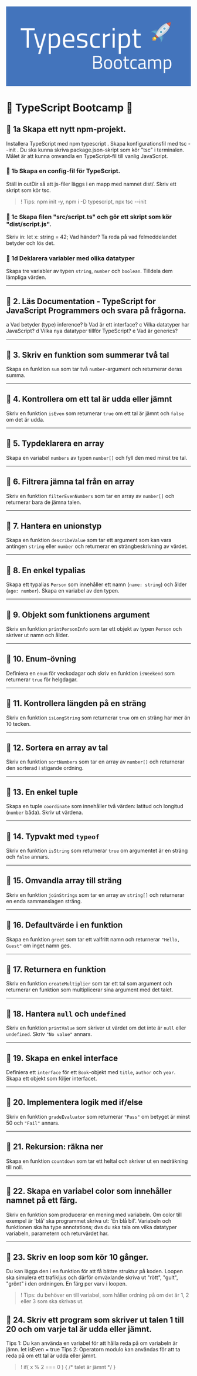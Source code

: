 ![ts bootcamp](./ts_bootcamp.png)
# 🚀 TypeScript Bootcamp 🚀

## 🧩 1a Skapa ett nytt npm-projekt. 
Installera TypeScript med npm typescript . Skapa konfigurationsfil med tsc --init . Du ska kunna skriva package.json-skript som kör "tsc" i terminalen.
Målet är att kunna omvandla en TypeScript-fil till vanlig JavaScript.

### 🧩 1b Skapa en config-fil för TypeScript. 
Ställ in outDir så att js-filer läggs i en mapp med namnet dist/. Skriv ett skript som kör tsc.
>! Tips: npm init -y, npm i -D typescript, npx tsc --init 

### 🧩 1c Skapa filen "src/script.ts" och gör ett skript som kör "dist/script.js". 
Skriv in:
let x: string = 42;
Vad händer? Ta reda på vad felmeddelandet betyder och lös det.

### 🧩 1d Deklarera variabler med olika datatyper
Skapa tre variabler av typen `string`, `number` och `boolean`. Tilldela dem lämpliga värden.

---

## 🧩 2. Läs Documentation - TypeScript for JavaScript Programmers och svara på frågorna.
a Vad betyder (type) inference?
b Vad är ett interface? 
c Vilka datatyper har JavaScript?
d Vilka nya datatyper tillför TypeScript?
e Vad är generics?

---

## 🧩 3. Skriv en funktion som summerar två tal
Skapa en funktion `sum` som tar två `number`-argument och returnerar deras summa.

---

## 🧩 4. Kontrollera om ett tal är udda eller jämnt
Skriv en funktion `isEven` som returnerar `true` om ett tal är jämnt och `false` om det är udda.

---

## 🧩 5. Typdeklarera en array
Skapa en variabel `numbers` av typen `number[]` och fyll den med minst tre tal.

---

## 🧩 6. Filtrera jämna tal från en array
Skriv en funktion `filterEvenNumbers` som tar en array av `number[]` och returnerar bara de jämna talen.

---

## 🧩 7. Hantera en unionstyp
Skapa en funktion `describeValue` som tar ett argument som kan vara antingen `string` eller `number` och returnerar en strängbeskrivning av värdet.

---

## 🧩 8. En enkel typalias
Skapa ett typalias `Person` som innehåller ett namn (`name: string`) och ålder (`age: number`). Skapa en variabel av den typen.

---

## 🧩 9. Objekt som funktionens argument
Skriv en funktion `printPersonInfo` som tar ett objekt av typen `Person` och skriver ut namn och ålder.

---

## 🧩 10. Enum-övning
Definiera en `enum` för veckodagar och skriv en funktion `isWeekend` som returnerar `true` för helgdagar.

---

## 🧩 11. Kontrollera längden på en sträng
Skriv en funktion `isLongString` som returnerar `true` om en sträng har mer än 10 tecken.

---

## 🧩 12. Sortera en array av tal
Skriv en funktion `sortNumbers` som tar en array av `number[]` och returnerar den sorterad i stigande ordning.

---

## 🧩 13. En enkel tuple
Skapa en tuple `coordinate` som innehåller två värden: latitud och longitud (`number` båda). Skriv ut värdena.

---

## 🧩 14. Typvakt med `typeof`
Skriv en funktion `isString` som returnerar `true` om argumentet är en sträng och `false` annars.

---

## 🧩 15. Omvandla array till sträng
Skriv en funktion `joinStrings` som tar en array av `string[]` och returnerar en enda sammanslagen sträng.

---

## 🧩 16. Defaultvärde i en funktion
Skapa en funktion `greet` som tar ett valfritt namn och returnerar `"Hello, Guest"` om inget namn ges.

---

## 🧩 17. Returnera en funktion
Skriv en funktion `createMultiplier` som tar ett tal som argument och returnerar en funktion som multiplicerar sina argument med det talet.

---

## 🧩 18. Hantera `null` och `undefined`
Skriv en funktion `printValue` som skriver ut värdet om det inte är `null` eller `undefined`. Skriv `"No value"` annars.

---

## 🧩 19. Skapa en enkel interface
Definiera ett `interface` för ett `Book`-objekt med `title`, `author` och `year`. Skapa ett objekt som följer interfacet.

---

## 🧩 20. Implementera logik med if/else
Skriv en funktion `gradeEvaluator` som returnerar `"Pass"` om betyget är minst 50 och `"Fail"` annars.

---

## 🧩 21. Rekursion: räkna ner
Skapa en funktion `countdown` som tar ett heltal och skriver ut en nedräkning till noll.

---

## 🧩 22. Skapa en variabel color som innehåller namnet på ett färg. 
Skriv en funktion som producerar en mening med variabeln. Om color till exempel är 'blå' ska programmet skriva ut: 'En blå bil'. Variabeln och funktionen ska ha type annotations; dvs du ska tala om vilka datatyper variabeln, parametern och returvärdet har.

---

## 🧩 23. Skriv en loop som kör 10 gånger. 
Du kan lägga den i en funktion för att få bättre struktur på koden. Loopen ska simulera ett trafikljus och därför omväxlande skriva ut "rött", "gult", "grönt" i den ordningen. En färg per varv i loopen.
>! Tips: du behöver en till variabel, som håller ordning på om det är 1, 2 eller 3 som ska skrivas ut.


## 🧩 24. Skriv ett program som skriver ut talen 1 till 20 och om varje tal är udda eller jämnt.
Tips 1: Du kan använda en variabel för att hålla reda på om variabeln är jämn. let isEven = true 
Tips 2: Operatorn modulo kan användas för att ta reda på om ett tal är udda eller jämnt.
>! if( x % 2 === 0 ) { /* talet är jämnt */ }

